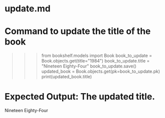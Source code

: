 # update.md
# Command to update the title of the book
>>> from bookshelf.models import Book
>>> book_to_update = Book.objects.get(title="1984")
>>> book_to_update.title = "Nineteen Eighty-Four"
>>> book_to_update.save()
>>> updated_book = Book.objects.get(pk=book_to_update.pk)
>>> print(updated_book.title)

# Expected Output: The updated title.
Nineteen Eighty-Four
